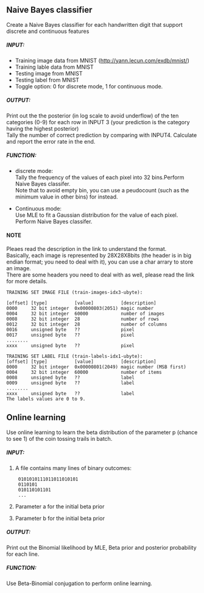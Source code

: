 ## Naive Bayes classifier

Create a Naive Bayes classifier for each handwritten digit that support discrete and continuous features

##### INPUT: 
- Training image data from MNIST (http://yann.lecun.com/exdb/mnist/)
- Training lable data from MNIST
- Testing image from MNIST
- Testing label from MNIST
- Toggle option: 0 for discrete mode, 1 for continuous mode.

##### OUTPUT:
Print out the the posterior (in log scale to avoid underflow) of the ten categories (0-9) for each row in INPUT 3 (your prediction is the category having the highest posterior)  
Tally the number of correct prediction by comparing with INPUT4. Calculate and report the error rate in the end.

##### FUNCTION:
- discrete mode:  
Tally the frequency of the values of each pixel into 32 bins.Perform Naive Bayes classifer.  
Note that to avoid empty bin, you can use a peudocount (such as the minimum value in other bins) for instead.

- Continuous mode:  
Use MLE to fit a Gaussian distribution for the value of each pixel. Perform Naive Bayes classifer.

#### NOTE
Pleaes read the description in the link to understand the format.  
Basically, each image is represented by 28X28X8bits (the header is in big endian format; you need to deal with it), you can use a char arrary to store an image.  
There are some headers you need to deal with as well, please read the link for more details.  

    TRAINING SET IMAGE FILE (train-images-idx3-ubyte):

    [offset] [type]          [value]          [description] 
    0000     32 bit integer  0x00000803(2051) magic number 
    0004     32 bit integer  60000            number of images 
    0008     32 bit integer  28               number of rows 
    0012     32 bit integer  28               number of columns 
    0016     unsigned byte   ??               pixel 
    0017     unsigned byte   ??               pixel 
    ........ 
    xxxx     unsigned byte   ??               pixel

    TRAINING SET LABEL FILE (train-labels-idx1-ubyte):
    [offset] [type]          [value]          [description] 
    0000     32 bit integer  0x00000801(2049) magic number (MSB first) 
    0004     32 bit integer  60000            number of items 
    0008     unsigned byte   ??               label 
    0009     unsigned byte   ??               label 
    ........ 
    xxxx     unsigned byte   ??               label
    The labels values are 0 to 9.


## Online learning

Use online learning to learn the beta distribution of the parameter p (chance to see 1) of the coin tossing trails in batch.

##### INPUT:
1. A file contains many lines of binary outcomes:
    
        0101010111011011010101
        0110101
        010110101101
        ...
    
2. Parameter a for the initial beta prior
3. Parameter b for the initial beta prior

##### OUTPUT:
Print out the Binomial likelihood by MLE, Beta prior and posterior probability for each line.
##### FUNCTION:
Use Beta-Binomial conjugation to perform online learning.